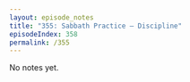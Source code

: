 ```yaml
---
layout: episode_notes
title: "355: Sabbath Practice — Discipline"
episodeIndex: 358
permalink: /355
---
```

No notes yet.
